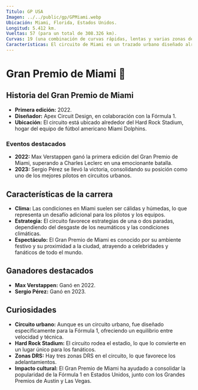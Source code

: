 ```yaml
---
Titulo: GP USA
Imagen: ../../public/gp/GPMiami.webp
Ubicación: Miami, Florida, Estados Unidos.
Longitud: 5.412 km.
Vueltas: 57 (para un total de 308.326 km).
Curvas: 19 (una combinación de curvas rápidas, lentas y varias zonas de adelantamiento).
Características: El circuito de Miami es un trazado urbano diseñado alrededor del Hard Rock Stadium. Combina rectas largas con curvas técnicas, ofreciendo un desafío único para los pilotos y equipos.
---
```


# Gran Premio de Miami 🏁

## Historia del Gran Premio de Miami
- **Primera edición:** 2022.
- **Diseñador:** Apex Circuit Design, en colaboración con la Fórmula 1.
- **Ubicación:** El circuito está ubicado alrededor del Hard Rock Stadium, hogar del equipo de fútbol americano Miami Dolphins.

### Eventos destacados
- **2022:** Max Verstappen ganó la primera edición del Gran Premio de Miami, superando a Charles Leclerc en una emocionante batalla.
- **2023:** Sergio Pérez se llevó la victoria, consolidando su posición como uno de los mejores pilotos en circuitos urbanos.

## Características de la carrera
- **Clima:** Las condiciones en Miami suelen ser cálidas y húmedas, lo que representa un desafío adicional para los pilotos y los equipos.
- **Estrategia:** El circuito favorece estrategias de una o dos paradas, dependiendo del desgaste de los neumáticos y las condiciones climáticas.
- **Espectáculo:** El Gran Premio de Miami es conocido por su ambiente festivo y su proximidad a la ciudad, atrayendo a celebridades y fanáticos de todo el mundo.

## Ganadores destacados
- **Max Verstappen:** Ganó en 2022.
- **Sergio Pérez:** Ganó en 2023.

## Curiosidades
- **Circuito urbano:** Aunque es un circuito urbano, fue diseñado específicamente para la Fórmula 1, ofreciendo un equilibrio entre velocidad y técnica.
- **Hard Rock Stadium:** El circuito rodea el estadio, lo que lo convierte en un lugar único para los fanáticos.
- **Zonas DRS:** Hay tres zonas DRS en el circuito, lo que favorece los adelantamientos.
- **Impacto cultural:** El Gran Premio de Miami ha ayudado a consolidar la popularidad de la Fórmula 1 en Estados Unidos, junto con los Grandes Premios de Austin y Las Vegas.